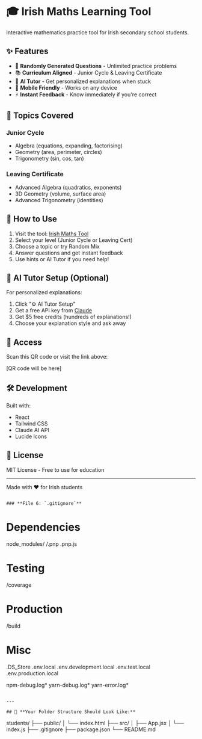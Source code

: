 # 🎓 Irish Maths Learning Tool

Interactive mathematics practice tool for Irish secondary school students.

## ✨ Features

- 🎲 **Randomly Generated Questions** - Unlimited practice problems
- 📚 **Curriculum Aligned** - Junior Cycle & Leaving Certificate
- 🤖 **AI Tutor** - Get personalized explanations when stuck
- 📱 **Mobile Friendly** - Works on any device
- ⚡ **Instant Feedback** - Know immediately if you're correct

## 🎯 Topics Covered

### Junior Cycle
- Algebra (equations, expanding, factorising)
- Geometry (area, perimeter, circles)
- Trigonometry (sin, cos, tan)

### Leaving Certificate
- Advanced Algebra (quadratics, exponents)
- 3D Geometry (volume, surface area)
- Advanced Trigonometry (identities)

## 🚀 How to Use

1. Visit the tool: [Irish Maths Tool](https://butty-code.github.io/students)
2. Select your level (Junior Cycle or Leaving Cert)
3. Choose a topic or try Random Mix
4. Answer questions and get instant feedback
5. Use hints or AI Tutor if you need help!

## 🤖 AI Tutor Setup (Optional)

For personalized explanations:
1. Click "⚙️ AI Tutor Setup"
2. Get a free API key from [Claude](https://console.anthropic.com)
3. Get $5 free credits (hundreds of explanations!)
4. Choose your explanation style and ask away

## 📱 Access

Scan this QR code or visit the link above:

[QR code will be here]

## 🛠️ Development

Built with:
- React
- Tailwind CSS
- Claude AI API
- Lucide Icons

## 📄 License

MIT License - Free to use for education

---

Made with ❤️ for Irish students
```

### **File 6: `.gitignore`**
```
# Dependencies
node_modules/
/.pnp
.pnp.js

# Testing
/coverage

# Production
/build

# Misc
.DS_Store
.env.local
.env.development.local
.env.test.local
.env.production.local

npm-debug.log*
yarn-debug.log*
yarn-error.log*
```

---

## 📂 **Your Folder Structure Should Look Like:**
```
students/
├── public/
│   └── index.html
├── src/
│   ├── App.jsx
│   └── index.js
├── .gitignore
├── package.json
└── README.md

